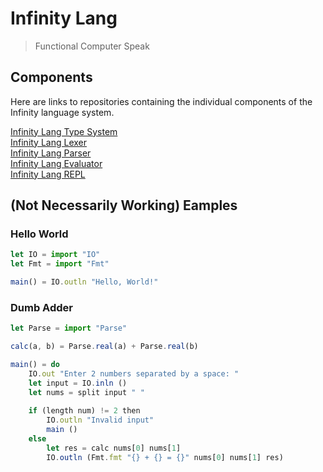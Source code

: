 # Infinity Lang
> Functional Computer Speak

## Components
Here are links to repositories containing the individual components of the Infinity language system.

[Infinity Lang Type System](https://github.com/RamblingMadMan/ilang-types)  
[Infinity Lang Lexer](https://github.com/RamblingMadMan/ilang-lexer)  
[Infinity Lang Parser](https://github.com/RamblingMadMan/ilang-parser)  
[Infinity Lang Evaluator](https://github.com/RamblingMadMan/ilang-eval)  
[Infinity Lang REPL](https://github.com/RamblingMadMan/ilang-repl)  

## (Not Necessarily Working) Eamples

### Hello World
```javascript
let IO = import "IO"
let Fmt = import "Fmt"

main() = IO.outln "Hello, World!"
```

### Dumb Adder
```javascript
let Parse = import "Parse"

calc(a, b) = Parse.real(a) + Parse.real(b)

main() = do
    IO.out "Enter 2 numbers separated by a space: "
    let input = IO.inln ()
    let nums = split input " "
    
    if (length num) != 2 then
        IO.outln "Invalid input"
        main ()
    else
        let res = calc nums[0] nums[1]
        IO.outln (Fmt.fmt "{} + {} = {}" nums[0] nums[1] res)
```
